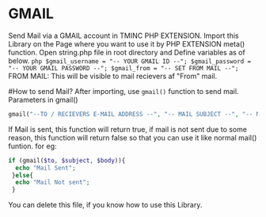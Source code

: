 # GMAIL
Send Mail via a GMAIL account in TMINC PHP EXTENSION.
Import this Library on the Page where you want to use it by PHP EXTENSION meta() function.
Open string.php file in root directory and
 Define variables as of below.
    ```php
    $gmail_username = "-- YOUR GMAIL ID --";
    $gmail_password = "-- YOUR GMAIL PASSWORD --";
    $gmail_from = "-- SET FROM MAIL --";
    ```
    FROM MAIL: This will be visible to mail recievers af "From" mail.
    
    
   #How to send Mail?
   After importing, use `gmail()` function to send mail.
   Parameters in gmail()
   ```php
   gmail("--TO / RECIEVERS E-MAIL ADDRESS --", "-- MAIL SUBJECT --", "-- MAIL BODY (Can accept HTML)--");
   ```
   
   If Mail is sent, this function will return true, if mail is not sent due to some reason, this function will return false so that you can use it like normal mail() funtion.
   for eg:
   ```php
   if (gmail($to, $subject, $body)){
     echo "Mail Sent";
    }else{
     echo "Mail Not sent";
    }
   ```
   You can delete this file, if you know how to use this Library.
   
